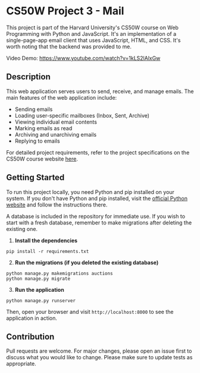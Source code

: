 # CS50W Project 3 - Mail

This project is part of the Harvard University's CS50W course on Web Programming with Python and JavaScript. It's an implementation of a single-page-app email client that uses JavaScript, HTML, and CSS. It's worth noting that the backend was provided to me.

Video Demo: https://www.youtube.com/watch?v=1kLS2lAlxGw

## Description

This web application serves users to send, receive, and manage emails. The main features of the web application include:

- Sending emails
- Loading user-specific mailboxes (Inbox, Sent, Archive)
- Viewing individual email contents
- Marking emails as read
- Archiving and unarchiving emails
- Replying to emails

For detailed project requirements, refer to the project specifications on the CS50W course website [here](https://cs50.harvard.edu/web/2020/projects/3/mail/).

## Getting Started

To run this project locally, you need Python and pip installed on your system. If you don't have Python and pip installed, visit the [official Python website](https://www.python.org/downloads/) and follow the instructions there.

A database is included in the repository for immediate use. If you wish to start with a fresh database, remember to make migrations after deleting the existing one.

1. **Install the dependencies**

```
pip install -r requirements.txt
```

2. **Run the migrations (if you deleted the existing database)**

```
python manage.py makemigrations auctions
python manage.py migrate
```

3. **Run the application**

```
python manage.py runserver
```

Then, open your browser and visit `http://localhost:8000` to see the application in action.

## Contribution

Pull requests are welcome. For major changes, please open an issue first to discuss what you would like to change. Please make sure to update tests as appropriate.
